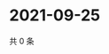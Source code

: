 # 2021-09-25

共 0 条

<!-- BEGIN WEIBO -->
<!-- 最后更新时间 Sat Sep 25 2021 06:10:49 GMT+0800 (China Standard Time) -->

<!-- END WEIBO -->

